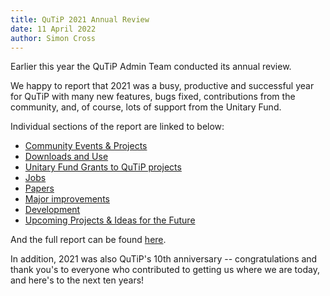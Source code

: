 ```yaml
---
title: QuTiP 2021 Annual Review
date: 11 April 2022
author: Simon Cross
---
```

Earlier this year the QuTiP Admin Team conducted its annual review.

We happy to report that 2021 was a busy, productive and successful year for QuTiP with many new features, bugs fixed, contributions from the community, and, of course, lots of support from the Unitary Fund.

Individual sections of the report are linked to below:

- [Community Events & Projects](https://github.com/qutip/governance/blob/main/annual-reports/report-2021.md#community-events-and-projects)
- [Downloads and Use](https://github.com/qutip/governance/blob/main/annual-reports/report-2021.md#downloads-and-use)
- [Unitary Fund Grants to QuTiP projects](https://github.com/qutip/governance/blob/main/annual-reports/report-2021.md#unitary-fund-support)
- [Jobs](https://github.com/qutip/governance/blob/main/annual-reports/report-2021.md#jobs)
- [Papers](https://github.com/qutip/governance/blob/main/annual-reports/report-2021.md#papers)
- [Major improvements](https://github.com/qutip/governance/blob/main/annual-reports/report-2021.md#major-improvements)
- [Development](https://github.com/qutip/governance/blob/main/annual-reports/report-2021.md#development)
- [Upcoming Projects & Ideas for the Future](https://github.com/qutip/governance/blob/main/annual-reports/report-2021.md#upcoming-projects-ideas-for-the-future)

And the full report can be found [here](https://github.com/qutip/governance/blob/main/annual-reports/report-2021.md).

In addition, 2021 was also QuTiP's 10th anniversary -- congratulations and thank you's to everyone who contributed to getting us where we are today, and here's to the next ten years!
